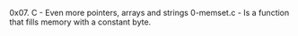 0x07. C - Even more pointers, arrays and strings
0-memset.c - Is a  function that fills memory with a constant byte.
